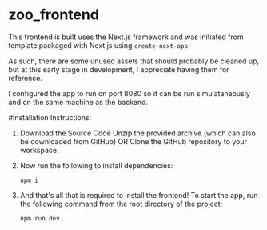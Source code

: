 # zoo_frontend

This frontend is built uses the Next.js framework and was initiated from template packaged with Next.js using `create-next-app`.

As such, there are some unused assets that should probably be cleaned up, but at this early stage in development, I appreciate having them for reference.

I configured the app to run on port 8080 so it can be run simulataneously and on the same machine as the backend.

#Installation Instructions:

1. Download the Source Code
   Unzip the provided archive (which can also be downloaded from GitHub)
   OR
   Clone the GitHub repository to your workspace.

2. Now run the following to install dependencies:

   ```
   npm i
   ```

3. And that's all that is required to install the frontend! To start the app, run the following command from the root directory of the project:

   ```
   npm run dev

   ```

